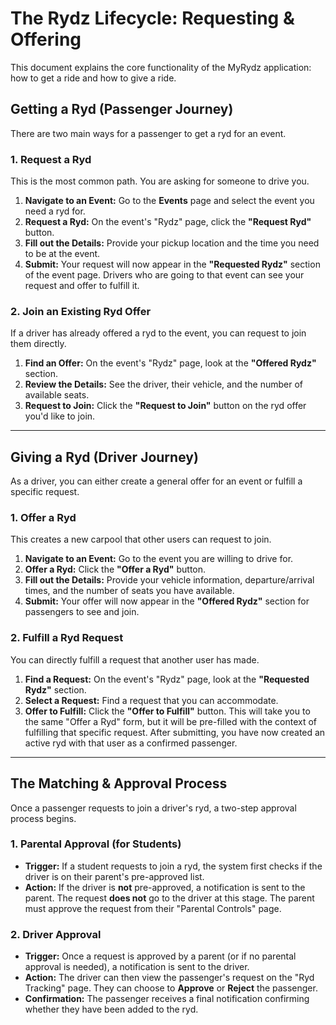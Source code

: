 # The Rydz Lifecycle: Requesting & Offering

This document explains the core functionality of the MyRydz application: how to get a ride and how to give a ride.

## Getting a Ryd (Passenger Journey)

There are two main ways for a passenger to get a ryd for an event.

### 1. Request a Ryd

This is the most common path. You are asking for someone to drive you.

1.  **Navigate to an Event:** Go to the **Events** page and select the event you need a ryd for.
2.  **Request a Ryd:** On the event's "Rydz" page, click the **"Request Ryd"** button.
3.  **Fill out the Details:** Provide your pickup location and the time you need to be at the event.
4.  **Submit:** Your request will now appear in the **"Requested Rydz"** section of the event page. Drivers who are going to that event can see your request and offer to fulfill it.

### 2. Join an Existing Ryd Offer

If a driver has already offered a ryd to the event, you can request to join them directly.

1.  **Find an Offer:** On the event's "Rydz" page, look at the **"Offered Rydz"** section.
2.  **Review the Details:** See the driver, their vehicle, and the number of available seats.
3.  **Request to Join:** Click the **"Request to Join"** button on the ryd offer you'd like to join.

---

## Giving a Ryd (Driver Journey)

As a driver, you can either create a general offer for an event or fulfill a specific request.

### 1. Offer a Ryd

This creates a new carpool that other users can request to join.

1.  **Navigate to an Event:** Go to the event you are willing to drive for.
2.  **Offer a Ryd:** Click the **"Offer a Ryd"** button.
3.  **Fill out the Details:** Provide your vehicle information, departure/arrival times, and the number of seats you have available.
4.  **Submit:** Your offer will now appear in the **"Offered Rydz"** section for passengers to see and join.

### 2. Fulfill a Ryd Request

You can directly fulfill a request that another user has made.

1.  **Find a Request:** On the event's "Rydz" page, look at the **"Requested Rydz"** section.
2.  **Select a Request:** Find a request that you can accommodate.
3.  **Offer to Fulfill:** Click the **"Offer to Fulfill"** button. This will take you to the same "Offer a Ryd" form, but it will be pre-filled with the context of fulfilling that specific request. After submitting, you have now created an active ryd with that user as a confirmed passenger.

---

## The Matching & Approval Process

Once a passenger requests to join a driver's ryd, a two-step approval process begins.

### 1. Parental Approval (for Students)

-   **Trigger:** If a student requests to join a ryd, the system first checks if the driver is on their parent's pre-approved list.
-   **Action:** If the driver is **not** pre-approved, a notification is sent to the parent. The request **does not** go to the driver at this stage. The parent must approve the request from their "Parental Controls" page.

### 2. Driver Approval

-   **Trigger:** Once a request is approved by a parent (or if no parental approval is needed), a notification is sent to the driver.
-   **Action:** The driver can then view the passenger's request on the "Ryd Tracking" page. They can choose to **Approve** or **Reject** the passenger.
-   **Confirmation:** The passenger receives a final notification confirming whether they have been added to the ryd.